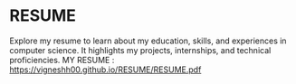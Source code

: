 # RESUME
Explore my resume to learn about my education, skills, and experiences in computer science. It highlights my projects, internships, and technical proficiencies.
MY RESUME : https://vigneshh00.github.io/RESUME/RESUME.pdf
